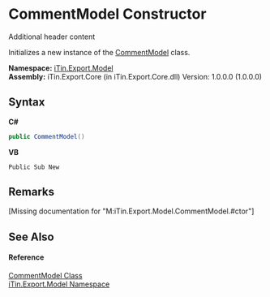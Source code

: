 # CommentModel Constructor 
Additional header content 

Initializes a new instance of the <a href="T_iTin_Export_Model_CommentModel">CommentModel</a> class.

**Namespace:**&nbsp;<a href="N_iTin_Export_Model">iTin.Export.Model</a><br />**Assembly:**&nbsp;iTin.Export.Core (in iTin.Export.Core.dll) Version: 1.0.0.0 (1.0.0.0)

## Syntax

**C#**<br />
``` C#
public CommentModel()
```

**VB**<br />
``` VB
Public Sub New
```


## Remarks
\[Missing <remarks> documentation for "M:iTin.Export.Model.CommentModel.#ctor"\]

## See Also


#### Reference
<a href="T_iTin_Export_Model_CommentModel">CommentModel Class</a><br /><a href="N_iTin_Export_Model">iTin.Export.Model Namespace</a><br />
